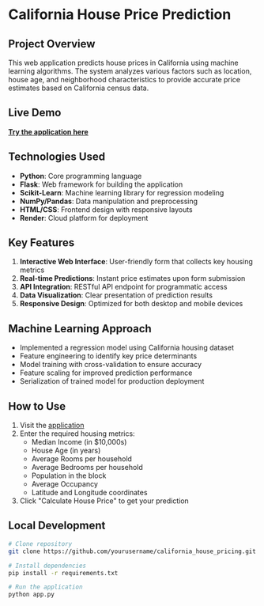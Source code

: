# California House Price Prediction

## Project Overview
This web application predicts house prices in California using machine learning algorithms. The system analyzes various factors such as location, house age, and neighborhood characteristics to provide accurate price estimates based on California census data.

## Live Demo
**[Try the application here](https://calhouseai-california-house-pricing.onrender.com/)**

## Technologies Used
- **Python**: Core programming language
- **Flask**: Web framework for building the application
- **Scikit-Learn**: Machine learning library for regression modeling
- **NumPy/Pandas**: Data manipulation and preprocessing
- **HTML/CSS**: Frontend design with responsive layouts
- **Render**: Cloud platform for deployment

## Key Features
1. **Interactive Web Interface**: User-friendly form that collects key housing metrics
2. **Real-time Predictions**: Instant price estimates upon form submission
3. **API Integration**: RESTful API endpoint for programmatic access
4. **Data Visualization**: Clear presentation of prediction results
5. **Responsive Design**: Optimized for both desktop and mobile devices

## Machine Learning Approach
- Implemented a regression model using California housing dataset
- Feature engineering to identify key price determinants
- Model training with cross-validation to ensure accuracy
- Feature scaling for improved prediction performance
- Serialization of trained model for production deployment

## How to Use
1. Visit the [application](https://calhouseai-california-house-pricing.onrender.com/)
2. Enter the required housing metrics:
   - Median Income (in $10,000s)
   - House Age (in years)
   - Average Rooms per household
   - Average Bedrooms per household
   - Population in the block
   - Average Occupancy
   - Latitude and Longitude coordinates
3. Click "Calculate House Price" to get your prediction

## Local Development
```bash
# Clone repository
git clone https://github.com/yourusername/california_house_pricing.git

# Install dependencies
pip install -r requirements.txt

# Run the application
python app.py

